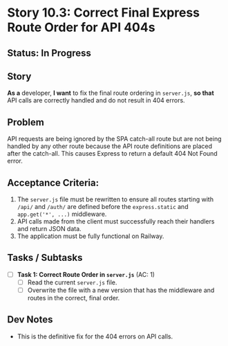 # Story 10.3: Correct Final Express Route Order for API 404s

## Status: In Progress

## Story
**As a** developer,
**I want** to fix the final route ordering in `server.js`,
**so that** API calls are correctly handled and do not result in 404 errors.

## Problem
API requests are being ignored by the SPA catch-all route but are not being handled by any other route because the API route definitions are placed after the catch-all. This causes Express to return a default 404 Not Found error.

## Acceptance Criteria:
1. The `server.js` file must be rewritten to ensure all routes starting with `/api/` and `/auth/` are defined before the `express.static` and `app.get('*', ...)` middleware.
2. API calls made from the client must successfully reach their handlers and return JSON data.
3. The application must be fully functional on Railway.

## Tasks / Subtasks

- [ ] **Task 1: Correct Route Order in `server.js`** (AC: 1)
    - [ ] Read the current `server.js` file.
    - [ ] Overwrite the file with a new version that has the middleware and routes in the correct, final order.

## Dev Notes
*   This is the definitive fix for the 404 errors on API calls.
